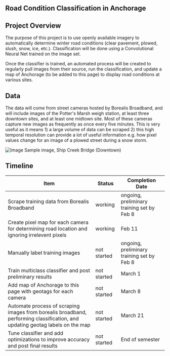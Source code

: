 ## Road Condition Classification in Anchorage

## Project Overview

The purpose of this project is to use openly available imagery to automatically determine winter road conditions (clear pavement, plowed, slush, snow, ice, etc.). Classification will be done using a Convolutional Neural Net trained on the image set. 

Once the classifier is trained, an automated process will be created to regularly pull images from their source, run the classification, and update a map of Anchorage (to be added to this page) to display road conditions at various sites. 

## Data
The data will come from street cameras hosted by Borealis Broadband, and will include images of the Potter's Marsh weigh station, at least three downtown sites, and at least one midtown site. Most of these cameras capture new images as frequently as once every five minutes. This is very useful as it means 1) a large volume of data can be scraped 2) this high temporal resolution can provide a lot of useful information e.g. how pixel values change for an image of a plowed street during a snow storm.

![Image](https://webcams.borealisbroadband.net/shipcreek/shipcreekmega.jpg)
Sample image, Ship Creek Bridge (Downtown)

## Timeline
Item | Status | Completion Date
-----|--------|----------------
Scrape training data from Borealis Broadband | working | ongoing, preliminary training set by Feb 8
Create pixel map for each camera for determining road location and ignoring irrelevent pixels | working | Feb 11
Manually label training images | not started | ongoing, preliminary training set by Feb 8
Train multiclass classifier and post preliminary results | not started | March 1
Add map of Anchorage to this page with geotags for each camera | not started | March 8
Automate process of scraping images from borealis broadband, performing classification, and updating geotag labels on the map | not started | March 21
Tune classifier and add optimizations to improve accuracy and post final results | not started | End of semester

